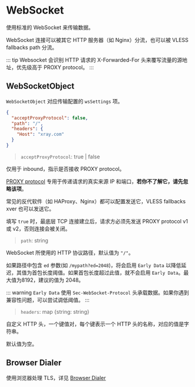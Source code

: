 # WebSocket

使用标准的 WebSocket 来传输数据。

WebSocket 连接可以被其它 HTTP 服务器（如 Nginx）分流，也可以被 VLESS fallbacks path 分流。

::: tip
Websocket 会识别 HTTP 请求的 X-Forwarded-For 头来覆写流量的源地址，优先级高于 PROXY protocol。
:::

## WebSocketObject

`WebSocketObject` 对应传输配置的 `wsSettings` 项。

```json
{
  "acceptProxyProtocol": false,
  "path": "/",
  "headers": {
    "Host": "xray.com"
  }
}
```

> `acceptProxyProtocol`: true | false

仅用于 inbound，指示是否接收 PROXY protocol。

[PROXY protocol](https://www.haproxy.org/download/2.2/doc/proxy-protocol.txt) 专用于传递请求的真实来源 IP 和端口，**若你不了解它，请先忽略该项**。

常见的反代软件（如 HAProxy、Nginx）都可以配置发送它，VLESS fallbacks xver 也可以发送它。

填写 `true` 时，最底层 TCP 连接建立后，请求方必须先发送 PROXY protocol v1 或 v2，否则连接会被关闭。

> `path`: string

WebSocket 所使用的 HTTP 协议路径，默认值为 `"/"`。

如果路径中包含 `ed` 参数(如 ```/mypath?ed=2048```)，将会启用 `Early Data` 以降低延迟，其值为首包长度阈值。如果首包长度超过此值，就不会启用 `Early Data`。最大值为8192，建议的值为 2048。

::: warning
`Early Data` 使用 `Sec-WebSocket-Protocol` 头承载数据。如果你遇到兼容性问题，可以尝试调低阈值。
:::

> `headers`: map \{string: string\}

自定义 HTTP 头，一个键值对，每个键表示一个 HTTP 头的名称，对应的值是字符串。

默认值为空。

## Browser Dialer

使用浏览器处理 TLS，详见 [Browser Dialer](../features/browser_dialer.md)
